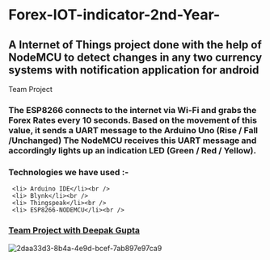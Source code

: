 # Forex-IOT-indicator-2nd-Year-

## A Internet of Things project done with the help of NodeMCU to detect changes in any two currency systems with notification application for android
Team Project 

### The ESP8266 connects to the internet via Wi-Fi and grabs the Forex Rates every 10 seconds. Based on the movement of this value, it sends a UART message to the Arduino Uno (Rise / Fall /Unchanged) The NodeMCU receives this UART message and accordingly lights up an indication LED (Green / Red / Yellow).

###  Technologies we have used :-
     <li> Arduino IDE</li><br />
     <li> Blynk</li><br />
     <li> Thingspeak</li><br />
     <li> ESP8266-NODEMCU</li><br />
### <a href="https://github.com/deepakg1105">Team Project with Deepak Gupta</a>
![2daa33d3-8b4a-4e9d-bcef-7ab897e97ca9](https://user-images.githubusercontent.com/55029562/124615203-a92fb680-de92-11eb-82c3-00334451fc78.jpg)




